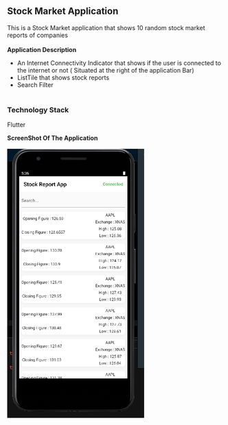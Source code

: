 ## Stock Market Application
This is a Stock Market application that shows 10 random stock market reports of companies</br></br>
**Application Description**
- An Internet Connectivity Indicator that shows if the user is connected to the internet or not ( Situated at the right of the application Bar)
- ListTile that shows stock reports
- Search Filter </br></br>
### **Technology Stack**</br>
Flutter 

**ScreenShot Of The Application**</br></br>
![ScreenShots Of the Stock Reports Application](lib/images/StockHomeApp.PNG)